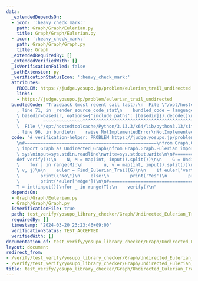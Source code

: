 ```yaml
---
data:
  _extendedDependsOn:
  - icon: ':heavy_check_mark:'
    path: Graph/Graph/Eulerian.py
    title: Graph/Graph/Eulerian.py
  - icon: ':heavy_check_mark:'
    path: Graph/Graph/Graph.py
    title: Graph
  _extendedRequiredBy: []
  _extendedVerifiedWith: []
  _isVerificationFailed: false
  _pathExtension: py
  _verificationStatusIcon: ':heavy_check_mark:'
  attributes:
    PROBLEM: https://judge.yosupo.jp/problem/eulerian_trail_undirected
    links:
    - https://judge.yosupo.jp/problem/eulerian_trail_undirected
  bundledCode: "Traceback (most recent call last):\n  File \"/opt/hostedtoolcache/Python/3.13.3/x64/lib/python3.13/site-packages/onlinejudge_verify/documentation/build.py\"\
    , line 71, in _render_source_code_stat\n    bundled_code = language.bundle(stat.path,\
    \ basedir=basedir, options={'include_paths': [basedir]}).decode()\n          \
    \         ~~~~~~~~~~~~~~~^^^^^^^^^^^^^^^^^^^^^^^^^^^^^^^^^^^^^^^^^^^^^^^^^^^^^^^^^^^^^^^^^^\n\
    \  File \"/opt/hostedtoolcache/Python/3.13.3/x64/lib/python3.13/site-packages/onlinejudge_verify/languages/python.py\"\
    , line 96, in bundle\n    raise NotImplementedError\nNotImplementedError\n"
  code: "# verification-helper: PROBLEM https://judge.yosupo.jp/problem/eulerian_trail_undirected\n\
    \n#==================================================\nfrom Graph.Graph.Graph\
    \ import Graph as Undirected_Graph\nfrom Graph.Graph.Eulerian import *\n\nimport\
    \ sys\ninput=sys.stdin.readline\nwrite=sys.stdout.write\n\n#==================================================\n\
    def verify():\n    N, M = map(int, input().split())\n\n    G = Undirected_Graph(N)\n\
    \    for j in range(M):\n        u, v = map(int, input().split())\n        G.add_edge(u,\
    \ v, j)\n\n    euler = Find_Eulerian_Trail(G)\n\n    if euler['vertex'] is None:\n\
    \        print(\"No\")\n    else:\n        print('Yes')\n        print(*euler['vertex'])\n\
    \        print(*euler['edge'])\n\n#==================================================\n\
    T = int(input())\nfor _ in range(T):\n    verify()\n"
  dependsOn:
  - Graph/Graph/Eulerian.py
  - Graph/Graph/Graph.py
  isVerificationFile: true
  path: test_verify/yosupo_library_checker/Graph/Undirected_Eulerian_Trail.test.py
  requiredBy: []
  timestamp: '2024-03-20 23:23:46+09:00'
  verificationStatus: TEST_ACCEPTED
  verifiedWith: []
documentation_of: test_verify/yosupo_library_checker/Graph/Undirected_Eulerian_Trail.test.py
layout: document
redirect_from:
- /verify/test_verify/yosupo_library_checker/Graph/Undirected_Eulerian_Trail.test.py
- /verify/test_verify/yosupo_library_checker/Graph/Undirected_Eulerian_Trail.test.py.html
title: test_verify/yosupo_library_checker/Graph/Undirected_Eulerian_Trail.test.py
---
```

